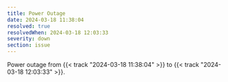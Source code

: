 ```yaml
---
title: Power Outage
date: 2024-03-18 11:38:04
resolved: true
resolvedWhen: 2024-03-18 12:03:33
severity: down
section: issue
---
```


Power outage from {{< track "2024-03-18 11:38:04" >}} to {{< track "2024-03-18 12:03:33" >}}.
